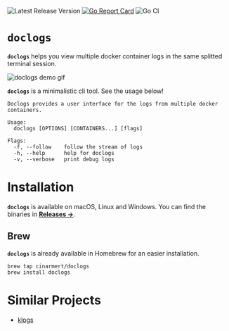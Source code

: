 ![Latest Release Version](https://img.shields.io/github/v/release/cinarmert/doclogs)
[![Go Report Card](https://goreportcard.com/badge/github.com/cinarmert/doclogs)](https://goreportcard.com/report/github.com/cinarmert/doclogs)
![Go CI](https://github.com/cinarmert/doclogs/workflows/Go%20CI/badge.svg)

# `doclogs`

**`doclogs`** helps you view multiple docker container logs in the same splitted terminal session.

![doclogs demo gif](img/doclogs-demo.gif)

**`doclogs`** is a minimalistic cli tool. See the usage below!

```
Doclogs provides a user interface for the logs from multiple docker containers.

Usage:
  doclogs [OPTIONS] [CONTAINERS...] [flags]

Flags:
  -f, --follow    follow the stream of logs
  -h, --help      help for doclogs
  -v, --verbose   print debug logs
```

# Installation

**`doclogs`** is available on macOS, Linux and Windows. You can find the binaries in [**Releases &rarr;**](https://github.com/cinarmert/doclogs/releases).

## Brew

**`doclogs`** is already available in Homebrew for an easier installation.

```
brew tap cinarmert/doclogs
brew install doclogs
```

# Similar Projects

- [klogs](https://github.com/cinarmert/klogs)
